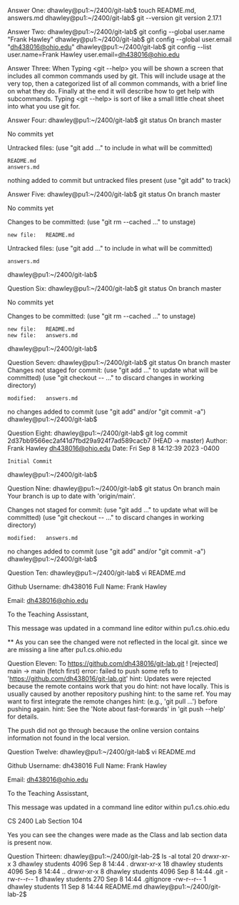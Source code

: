 Answer One:
dhawley@pu1:~/2400/git-lab$ touch README.md, answers.md
dhawley@pu1:~/2400/git-lab$ git --version
git version 2.17.1

Answer Two:
dhawley@pu1:~/2400/git-lab$ git config --global user.name "Frank Hawley"
dhawley@pu1:~/2400/git-lab$ git config --global user.email "dh438016@ohio.edu"
dhawley@pu1:~/2400/git-lab$ git config --list
user.name=Frank Hawley
user.email=dh438016@ohio.edu


Answer Three:
When Typing <git --help> you will be shown a screen that includes all common commands used by git.
This will include usage at the very top, then a categorized list of all common commands, with a brief line on what they do.
Finally at the end it will describe how to get help with subcommands. Typing <git --help> is sort of like a small little cheat sheet into what you use git for.

Answer Four:
dhawley@pu1:~/2400/git-lab$ git status
On branch master

No commits yet

Untracked files:
  (use "git add <file>..." to include in what will be committed)

	README.md
	answers.md

nothing added to commit but untracked files present (use "git add" to track)

Answer Five:
dhawley@pu1:~/2400/git-lab$ git status
On branch master

No commits yet

Changes to be committed:
  (use "git rm --cached <file>..." to unstage)

	new file:   README.md

Untracked files:
  (use "git add <file>..." to include in what will be committed)

	answers.md

dhawley@pu1:~/2400/git-lab$

Question Six:
dhawley@pu1:~/2400/git-lab$ git status
On branch master

No commits yet

Changes to be committed:
  (use "git rm --cached <file>..." to unstage)

	new file:   README.md
	new file:   answers.md

dhawley@pu1:~/2400/git-lab$ 

Question Seven:
dhawley@pu1:~/2400/git-lab$ git status
On branch master
Changes not staged for commit:
  (use "git add <file>..." to update what will be committed)
  (use "git checkout -- <file>..." to discard changes in working directory)

	modified:   answers.md

no changes added to commit (use "git add" and/or "git commit -a")
dhawley@pu1:~/2400/git-lab$ 

Question Eight:
dhawley@pu1:~/2400/git-lab$ git log
commit 2d37bb9566ec2af41d7fbd29a924f7ad589cacb7 (HEAD -> master)
Author: Frank Hawley <dh438016@ohio.edu>
Date:   Fri Sep 8 14:12:39 2023 -0400

    Initial Commit
dhawley@pu1:~/2400/git-lab$ 

Question Nine:
dhawley@pu1:~/2400/git-lab$ git status
On branch main
Your branch is up to date with 'origin/main'.

Changes not staged for commit:
  (use "git add <file>..." to update what will be committed)
  (use "git checkout -- <file>..." to discard changes in working directory)

	modified:   answers.md

no changes added to commit (use "git add" and/or "git commit -a")
dhawley@pu1:~/2400/git-lab$ 

Question Ten:
dhawley@pu1:~/2400/git-lab$ vi README.md

Github Username: dh438016
Full Name: Frank Hawley

Email: dh438016@ohio.edu

To the Teaching Assisstant,

This message was updated in a command line editor within pu1.cs.ohio.edu 

**
As you can see the changed were not reflected in the local git. since we are missing a line after pu1.cs.ohio.edu

Question Eleven:
To https://github.com/dh438016/git-lab.git
 ! [rejected]        main -> main (fetch first)
error: failed to push some refs to 'https://github.com/dh438016/git-lab.git'
hint: Updates were rejected because the remote contains work that you do
hint: not have locally. This is usually caused by another repository pushing
hint: to the same ref. You may want to first integrate the remote changes
hint: (e.g., 'git pull ...') before pushing again.
hint: See the 'Note about fast-forwards' in 'git push --help' for details.

The push did not go through because the online version contains information not found in the local version.

Question Twelve:
dhawley@pu1:~/2400/git-lab$ vi README.md

Github Username: dh438016
Full Name: Frank Hawley

Email: dh438016@ohio.edu

To the Teaching Assisstant,

This message was updated in a command line editor within pu1.cs.ohio.edu


CS 2400 Lab Section 104

Yes you can see the changes were made as the Class and lab section data is present now.

Question Thirteen:
dhawley@pu1:~/2400/git-lab-2$ ls -al
total 20
drwxr-xr-x  3 dhawley students 4096 Sep  8 14:44 .
drwxr-xr-x 18 dhawley students 4096 Sep  8 14:44 ..
drwxr-xr-x  8 dhawley students 4096 Sep  8 14:44 .git
-rw-r--r--  1 dhawley students  270 Sep  8 14:44 .gitignore
-rw-r--r--  1 dhawley students   11 Sep  8 14:44 README.md
dhawley@pu1:~/2400/git-lab-2$ 
